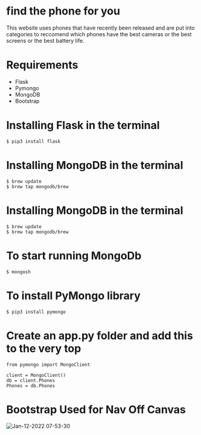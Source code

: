# find the phone for you
This website uses phones that have recently been released and are put into categories to reccomend which phones have the best cameras or the best screens or the best battery life.
# Requirements
<ul>
 <li>Flask</li> 
 <li>Pymongo</li>
 <li>MongoDB</li>
 <li>Bootstrap</li>
</ul>

# Installing Flask in the terminal
```
$ pip3 install flask
```

# Installing MongoDB in the terminal
```
$ brew update
$ brew tap mongodb/brew
```

# Installing MongoDB in the terminal
```
$ brew update
$ brew tap mongodb/brew
```

# To start running MongoDb
```
$ mongosh
```

# To install PyMongo library
```
$ pip3 install pymongo
```

# Create an app.py folder and add this to the very top
```
from pymongo import MongoClient

client = MongoClient()
db = client.Phones
Phones = db.Phones
```

# Bootstrap Used for Nav Off Canvas
![Jan-12-2022 07-53-30](https://user-images.githubusercontent.com/92564077/149153833-8181b5bf-82b6-4d9a-892c-b577d9e89d25.gif)
